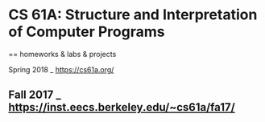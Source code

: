 # CS 61A: Structure and Interpretation of Computer Programs
==
homeworks & labs & projects

Spring 2018
_
https://cs61a.org/

Fall 2017
_
https://inst.eecs.berkeley.edu/~cs61a/fa17/
-----
